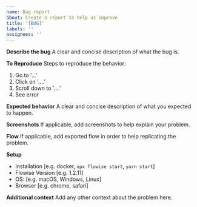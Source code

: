 ```yaml
---
name: Bug report
about: Create a report to help us improve
title: '[BUG]'
labels: ''
assignees: ''
---
```


**Describe the bug**
A clear and concise description of what the bug is.

**To Reproduce**
Steps to reproduce the behavior:

1. Go to '...'
2. Click on '....'
3. Scroll down to '....'
4. See error

**Expected behavior**
A clear and concise description of what you expected to happen.

**Screenshots**
If applicable, add screenshots to help explain your problem.

**Flow**
If applicable, add exported flow in order to help replicating the problem.

**Setup**

-   Installation [e.g. docker, `npx flowise start`, `yarn start`]
-   Flowise Version [e.g. 1.2.11]
-   OS: [e.g. macOS, Windows, Linux]
-   Browser [e.g. chrome, safari]

**Additional context**
Add any other context about the problem here.
